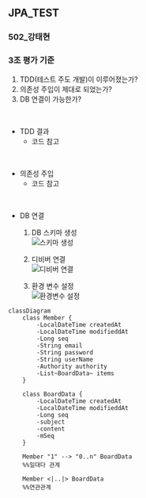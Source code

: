## JPA_TEST
### 502_강태현

### 3조 평가 기준
1. TDD(테스트 주도 개발)이 이루어졌는가?
2. 의존성 주입이 제대로 되었는가?
3. DB 연결이 가능한가?
<br>  

* TDD 결과  
  - 코드 참고  
<br>

* 의존성 주입
  - 코드 참고
<br>  

- DB 연결
  1. DB 스키마 생성  
    ![스키마 생성](https://github.com/user-attachments/assets/3d0fa9d9-b4d5-4938-8b78-6b7755148a6f)  


  2. 디비버 연결  
    ![디비버 연결](https://github.com/user-attachments/assets/e1242513-11b8-41be-8b4d-f669b30763d9)  
    

  3. 환경 변수 설정  
    ![환경변수 설정](https://github.com/user-attachments/assets/33777356-778a-4802-b904-061f6657ec39)

```mermaid
classDiagram
    class Member {
        -LocalDateTime createdAt
        -LocalDateTime modifieddAt
        -Long seq
        -String email
        -String password
        -String userName
        -Authority authority
        -List~BoardData~ items
    }
    
    class BoardData {
        -LocalDateTime createdAt
        -LocalDateTime modifieddAt
        -Long seq
        -subject
        -content
        -mSeq
    }
    
    Member "1" --> "0..n" BoardData
    %%일대다 관계
    
    Member <|..|> BoardData
    %%연관관계
```
